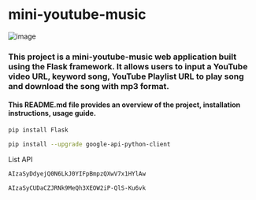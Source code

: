 # mini-youtube-music
![image](https://github.com/imkhoanguyen/mini-youtube-music/assets/142555542/9f0e86d2-78a9-455b-bf06-1de10fd0652d)

### This project is a mini-youtube-music web application built using the Flask framework. It allows users to input a YouTube video URL, keyword song, YouTube Playlist URL to play song and download the song with mp3 format.

#### This README.md file provides an overview of the project, installation instructions, usage guide.
```bash
pip install Flask
```
```bash
pip install --upgrade google-api-python-client
```

<section>List API</section>

```bash
AIzaSyDdyejQ0N6LkJ0YIFpBmpzQXwV7x1HYlAw
```

```bash
AIzaSyCUDaCZJRNk9MeQh3XEOW2iP-QlS-Ku6vk
```


